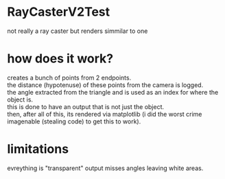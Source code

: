 # RayCasterV2Test
not really a ray caster but renders simmilar to one 

# how does it work?
creates a bunch of points from 2 endpoints.     
the distance (hypotenuse) of these points from the camera is logged.     
the angle extracted from the triangle and is used as an index for where the object is.     
this is done to have an output that is not just the object.     
then, after all of this, its rendered via matplotlib (i did the worst crime imagenable (stealing code) to get this to work).      

# limitations
evreything is "transparent"
output misses angles leaving white areas.      
